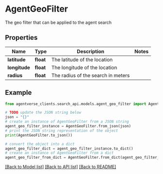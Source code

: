 # AgentGeoFilter

The geo filter that can be applied to the agent search

## Properties

Name | Type | Description | Notes
------------ | ------------- | ------------- | -------------
**latitude** | **float** | The latitude of the location | 
**longitude** | **float** | The longitude of the location | 
**radius** | **float** | The radius of the search in meters | 

## Example

```python
from agentverse_clients.search_api.models.agent_geo_filter import AgentGeoFilter

# TODO update the JSON string below
json = "{}"
# create an instance of AgentGeoFilter from a JSON string
agent_geo_filter_instance = AgentGeoFilter.from_json(json)
# print the JSON string representation of the object
print(AgentGeoFilter.to_json())

# convert the object into a dict
agent_geo_filter_dict = agent_geo_filter_instance.to_dict()
# create an instance of AgentGeoFilter from a dict
agent_geo_filter_from_dict = AgentGeoFilter.from_dict(agent_geo_filter_dict)
```
[[Back to Model list]](../README.md#documentation-for-models) [[Back to API list]](../README.md#documentation-for-api-endpoints) [[Back to README]](../README.md)


